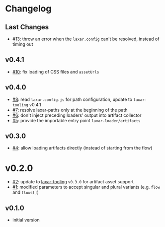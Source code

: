 # Changelog

## Last Changes

- [#13](https://github.com/jpommerening/laxar-loader/issues/13): throw an error when the `laxar.config` can't be resolved, instead of timing out

## v0.4.1

- [#10](https://github.com/jpommerening/laxar-loader/issues/10): fix loading of CSS files and `assetUrls`


## v0.4.0

- [#8](https://github.com/jpommerening/laxar-loader/issues/8): read `laxar.config.js` for path configuration, update to `laxar-tooling` v0.4.1
- [#7](https://github.com/jpommerening/laxar-loader/issues/7): resolve laxar-paths only at the beginning of the path
- [#6](https://github.com/jpommerening/laxar-loader/issues/6): don't inject preceding loaders' output into artifact collector
- [#5](https://github.com/jpommerening/laxar-loader/issues/5): provide the importable entry point `laxar-loader/artifacts`


## v0.3.0

- [#4](https://github.com/jpommerening/laxar-loader/issues/4): allow loading artifacts directly (instead of starting from the flow)


# v0.2.0

- [#2](https://github.com/jpommerening/laxar-loader/issues/2): update to [laxar-tooling][] `v0.3.0` for artifact asset support
- [#1](https://github.com/jpommerening/laxar-loader/issues/1): modified parameters to accept singular and plural variants (e.g. `flow` and `flows[]`)


## v0.1.0

- initial version

[laxar-tooling]: /LaxarJS/laxar-tooling
